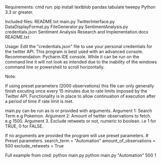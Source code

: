 Requirements:
	cmd run:
		pip install textblob pandas tabulate tweepy
	Python 3.3 or greater.

Included files:
	README.txt
	main.py
	TwitterInterface.py
	DataDisplayFormat.py
	FileGenerator.py
	SentimentAnalysis.py
	credentials.json
	Sentiment Analysis Research and Implementation.docx
	README.txt


Usage:
    	Edit the "credentials.json" file to use your personal credentials for the twitter API.
	This program is best used with an advanced console. Recommendation: Pycharm IDE console.
	While it can be run on the command line it will not look as intended due to the
	inability of the windows command line or powershell to scroll horizontally.

Note:

If using preset parameters (2000 observations) this file can only generally finish 
excuting once every 15 minutes due to rate limits imposed by the Twitter API.
Functionality is in place to allow continuation of execution after a period of time if rate limit is met.

main.py can be run as is or provided with arguments.
		Argument 1: Search Term e.g Pokemon.
		Argument 2: Amount of twitter observations to fetch. e.g 1500.
		Argument 3. Exclude retweets or not, numeric to boolean. i.e 1 for TRUE, 0 for FALSE.

If no arguments are provided the program will use preset parameters. 
   		# Preset parameters.
    		search_term = "Automation"
    		amount_of_observations = 500
    		exclude_retweets = True 

Full example from cmd:
		python main.py
		python main.py "Automation" 500 1
